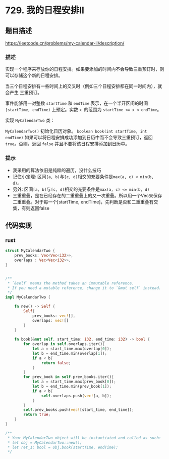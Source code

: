 # 729. 我的日程安排II

## 题目描述

https://leetcode.cn/problems/my-calendar-ii/description/

### 描述

实现一个程序来存放你的日程安排。如果要添加的时间内不会导致三重预订时，则可以存储这个新的日程安排。

当三个日程安排有一些时间上的交叉时（例如三个日程安排都在同一时间内），就会产生 三重预订。

事件能够用一对整数 `startTime` 和 `endTime` 表示，在一个半开区间的时间 `[startTime, endTime)` 上预定。实数 `x `的范围为  `startTime <= x < endTime`。

实现 `MyCalendarTwo` 类：

`MyCalendarTwo()` 初始化日历对象。
`boolean book(int startTime, int endTime)` 如果可以将日程安排成功添加到日历中而不会导致三重预订，返回 `true`。否则，返回 `false` 并且不要将该日程安排添加到日历中。


### 提示

- 我采用的算法依旧是纯粹的遍历，没什么技巧
- 记住小定理: 区间`[a, b)`与`[c, d)`相交的充要条件是`max(a, c) < min(b, d)`。
- 另外: 区间`[a, b]`与`[c, d]`相交的充要条件是`max(a, c) <= min(b, d)`
- 三重重叠，是在已经存在的二重重叠上的又一次重叠。所以用一个Vec来保存二重重叠。对于每一个[startTime, endTime]，先判断是否和二重重叠有交集，有则返回false


## 代码实现

### rust

```rust
struct MyCalendarTwo {
    prev_books: Vec<Vec<i32>>,
    overlaps : Vec<Vec<i32>>,
}


/** 
 * `&self` means the method takes an immutable reference.
 * If you need a mutable reference, change it to `&mut self` instead.
 */
impl MyCalendarTwo {

    fn new() -> Self {
        Self{
            prev_books: vec![],
            overlaps: vec![]
        }
    }
    
    fn book(&mut self, start_time: i32, end_time: i32) -> bool {
        for overlap in self.overlaps.iter(){
            let a = start_time.max(overlap[0]);
            let b = end_time.min(overlap[1]);
            if a < b{
                return false;
            }
        }
        for prev_book in self.prev_books.iter(){
            let a = start_time.max(prev_book[0]);
            let b = end_time.min(prev_book[1]);
            if a < b{
                self.overlaps.push(vec![a, b]);
            }
        }
        self.prev_books.push(vec![start_time, end_time]);
        return true;
    }
}

/**
 * Your MyCalendarTwo object will be instantiated and called as such:
 * let obj = MyCalendarTwo::new();
 * let ret_1: bool = obj.book(startTime, endTime);
 */
```